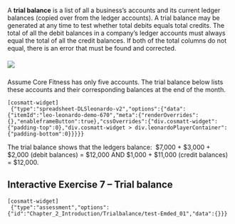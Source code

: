 A **trial balance** is a list of all a business’s accounts and its current ledger balances (copied over from the ledger accounts). A trial balance may be generated at any time to test whether total debits equals total credits. The total of all the debit balances in a company’s ledger accounts must always equal the total of all the credit balances. If both of the total columns do not equal, there is an error that must be found and corrected.

##### ![](./Chapter_2_Recording_accounting_transactions/documents/resources/Trial%20Balance.svg)

Assume Core Fitness has only five accounts. The trial balance below lists these accounts and their corresponding balances at the end of the month.

```
[cosmatt-widget]
 {"type":"spreadsheet-DLSleonardo-v2","options":{"data":{"itemId":"leo-leonardo-demo-670","meta":{"renderOverrides":{},"enableframeButton":true},"cssOverrides":{"div.cosmatt-widget":{"padding-top":0},"div.cosmatt-widget > div.leonardoPlayerContainer":{"padding-bottom":0}}}}} 
```

The trial balance shows that the ledgers balance:  $7,000 + $3,000 + $2,000 (debit balances) = $12,000 AND $1,000 + $11,000 (credit balances) = $12,000. 

## Interactive Exercise 7 – Trial balance 

```
[cosmatt-widget]
 {"type":"assessment","options":{"id":"Chapter_2_Introduction/Trialbalance/test-Emded_01","data":{}}} 
```

